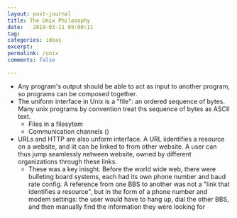 ```yaml
---
layout: post-journal
title: The Unix Philosophy
date:   2019-03-11 09:00:11
tag: 
categories: ideas
excerpt: 
permalink: /unix
comments: false

---
```



- Any program's output should be able to act as input to another program, so programs can be composed together. 
- The uniform interface in Unix is a "file": an ordered sequence of bytes. Many unix programs by convention treat ths sequence of bytes as ASCII text.
    + Files in a filesytem
    + Communication channels ()
- URLs and HTTP are also unform interface. A URL iidentifies a resource on a website, and iit can be linked to from other website. A user can thus jump seamlessly netween website, owned by different organizations through these links.
    + These was a key inisght. Before the world wide web, there were bulleting board systems, each had its own phone number and baud rate config. A reference from one BBS to another was not a "link that identifies a resource", but in the form of a phone number and modem settings: the user would have to hang up, dial the other BBS, and then manually find the information they were looking for 